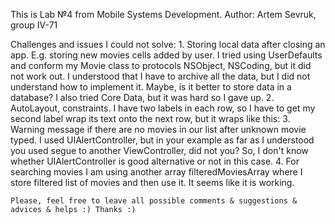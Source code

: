 This is Lab №4 from Mobile Systems Development.
Author: Artem Sevruk, group IV-71

Challenges and issues I could not solve:
    1. Storing local data after closing an app. E.g. storing new movies cells added by user. I tried using UserDefaults and conform my Movie class to protocols NSObject, NSCoding,     but it did not work out. I understood that I have to archive all the data, but I did not understand how to implement it. Maybe, is it better to store data in a database? I         also tried Core Data, but it was hard so I gave up.
    2. AutoLayout, constraints. I have two labels in each row, so I have to get my second label wrap its text onto the next row, but it wraps like this:
    3. Warning message if there are no movies in our list after unknown movie typed. I used UIAlertController, but in your example as far as I understood you used segue to another     ViewController, did not you? So, I don't know whether UIAlertController is good alternative or not in this case.
    4. For searching movies I am using another array filteredMoviesArray where I store filtered list of movies and then use it. It seems like it is working.    
    
    Please, feel free to leave all possible comments & suggestions & advices & helps :) Thanks :)
